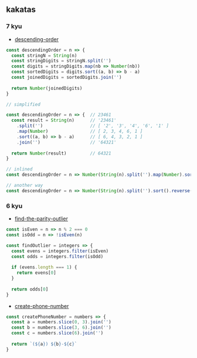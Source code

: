 ## kakatas

### 7 kyu
- [descending-order](https://www.codewars.com/kata/descending-order/train/javascript)

```javascript
const descendingOrder = n => { 
  const stringN = String(n) 
  const stringDigits = stringN.split('') 
  const digits = stringDigits.map(nb => Number(nb)) 
  const sortedDigits = digits.sort((a, b) => b - a) 
  const joinedDigits = sortedDigits.join('') 
  
  return Number(joinedDigits) 
}

// simplified

const descendingOrder = n => {  // 23461
  const result = String(n)      // '23461'
    .split('')                  // [ '2', '3', '4', '6', '1' ]
    .map(Number)                // [ 2, 3, 4, 6, 1 ] 
    .sort((a, b) => b - a)      // [ 6, 4, 3, 2, 1 ] 
    .join('')                   // '64321'
  
  return Number(result)         // 64321
}

// inlined
const descendingOrder = n => Number(String(n).split('').map(Number).sort((a, b) => b - a).join(''))

// another way 
const descendingOrder = n => Number(String(n).split('').sort().reverse().join(''))
```

### 6 kyu
- [find-the-parity-outlier](https://www.codewars.com/kata/find-the-parity-outlier/train/javascript)

```javascript
const isEven = n => n % 2 === 0
const isOdd = n => !isEven(n)

const findOutlier = integers => {
  const evens = integers.filter(isEven)
  const odds = integers.filter(isOdd)
  
  if (evens.length === 1) {
    return evens[0]
  }
  
  return odds[0]
}
```


- [create-phone-number](https://www.codewars.com/kata/create-phone-number/train/javascript)

```javascript
const createPhoneNumber = numbers => {
  const a = numbers.slice(0, 3).join('')
  const b = numbers.slice(3, 6).join('')
  const c = numbers.slice(6).join('')
  
  return `(${a}) ${b}-${c}`
}
```
